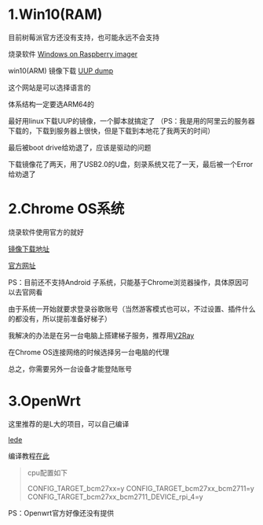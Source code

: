 # 1.Win10(RAM)
目前树莓派官方还没有支持，也可能永远不会支持

烧录软件 [Windows on Raspberry imager](https://www.worproject.ml/)

win10(ARM) 镜像下载 [UUP dump](https://uupdump.ml/) 

这个网站是可以选择语言的

体系结构一定要选ARM64的

最好用linux下载UUP的镜像，一个脚本就搞定了
（PS：我是用的阿里云的服务器下载的，下载到服务器上很快，但是下载到本地花了我两天的时间）

最后被boot drive给劝退了，应该是驱动的问题

下载镜像花了两天，用了USB2.0的U盘，刻录系统又花了一天，最后被一个Error给劝退了

# 2.Chrome OS系统

烧录软件使用官方的就好

[镜像下载地址](https://github.com/FydeOS/chromium_os-raspberry_pi/releases)

[官方网址](https://fydeos.com/)

PS：目前还不支持Android 子系统，只能基于Chrome浏览器操作，具体原因可以去官网看

由于系统一开始就要求登录谷歌账号（当然游客模式也可以，不过设置、插件什么的都没有，所以提前准备好梯子）

我解决的办法是在另一台电脑上搭建梯子服务，推荐用[V2Ray](https://github.com/2dust/v2rayN/releases)

在Chrome OS连接网络的时候选择另一台电脑的代理

总之，你需要另外一台设备才能登陆账号

# 3.OpenWrt

这里推荐的是L大的项目，可以自己编译

[lede](https://github.com/coolsnowwolf/lede)

编译教程[在此](https://wp.gxnas.com/5257.html)

> cpu配置如下
>
> CONFIG_TARGET_bcm27xx=y
> CONFIG_TARGET_bcm27xx_bcm2711=y
> CONFIG_TARGET_bcm27xx_bcm2711_DEVICE_rpi_4=y
>

PS：Openwrt官方好像还没有提供
